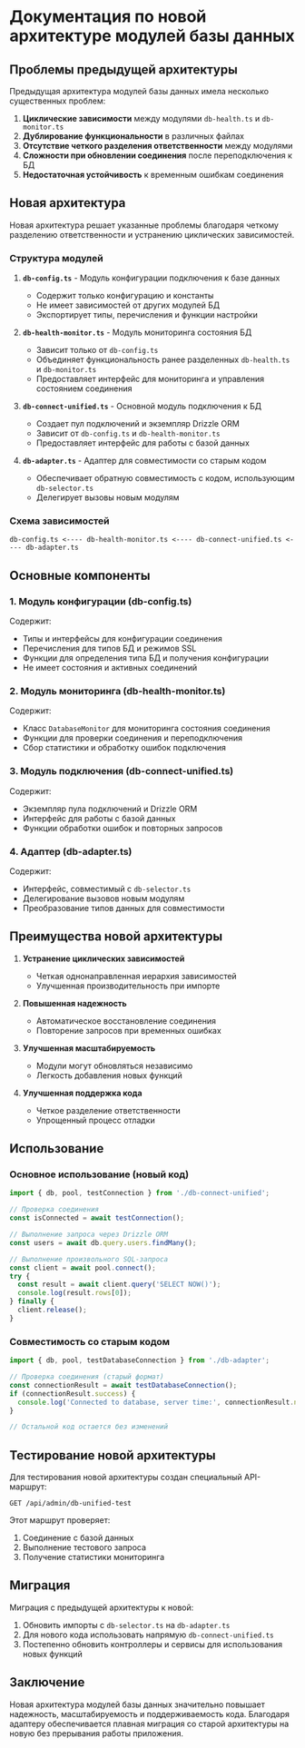 # Документация по новой архитектуре модулей базы данных

## Проблемы предыдущей архитектуры

Предыдущая архитектура модулей базы данных имела несколько существенных проблем:

1. **Циклические зависимости** между модулями `db-health.ts` и `db-monitor.ts`
2. **Дублирование функциональности** в различных файлах
3. **Отсутствие четкого разделения ответственности** между модулями
4. **Сложности при обновлении соединения** после переподключения к БД
5. **Недостаточная устойчивость** к временным ошибкам соединения

## Новая архитектура

Новая архитектура решает указанные проблемы благодаря четкому разделению ответственности и устранению циклических зависимостей.

### Структура модулей

1. **`db-config.ts`** - Модуль конфигурации подключения к базе данных
   - Содержит только конфигурацию и константы
   - Не имеет зависимостей от других модулей БД
   - Экспортирует типы, перечисления и функции настройки

2. **`db-health-monitor.ts`** - Модуль мониторинга состояния БД
   - Зависит только от `db-config.ts`
   - Объединяет функциональность ранее разделенных `db-health.ts` и `db-monitor.ts`
   - Предоставляет интерфейс для мониторинга и управления состоянием соединения

3. **`db-connect-unified.ts`** - Основной модуль подключения к БД
   - Создает пул подключений и экземпляр Drizzle ORM
   - Зависит от `db-config.ts` и `db-health-monitor.ts`
   - Предоставляет интерфейс для работы с базой данных

4. **`db-adapter.ts`** - Адаптер для совместимости со старым кодом
   - Обеспечивает обратную совместимость с кодом, использующим `db-selector.ts`
   - Делегирует вызовы новым модулям

### Схема зависимостей

```
db-config.ts <---- db-health-monitor.ts <---- db-connect-unified.ts <---- db-adapter.ts
```

## Основные компоненты

### 1. Модуль конфигурации (db-config.ts)

Содержит:
- Типы и интерфейсы для конфигурации соединения
- Перечисления для типов БД и режимов SSL
- Функции для определения типа БД и получения конфигурации
- Не имеет состояния и активных соединений

### 2. Модуль мониторинга (db-health-monitor.ts)

Содержит:
- Класс `DatabaseMonitor` для мониторинга состояния соединения
- Функции для проверки соединения и переподключения
- Сбор статистики и обработку ошибок подключения

### 3. Модуль подключения (db-connect-unified.ts)

Содержит:
- Экземпляр пула подключений и Drizzle ORM
- Интерфейс для работы с базой данных
- Функции обработки ошибок и повторных запросов

### 4. Адаптер (db-adapter.ts)

Содержит:
- Интерфейс, совместимый с `db-selector.ts`
- Делегирование вызовов новым модулям
- Преобразование типов данных для совместимости

## Преимущества новой архитектуры

1. **Устранение циклических зависимостей**
   - Четкая однонаправленная иерархия зависимостей
   - Улучшенная производительность при импорте

2. **Повышенная надежность**
   - Автоматическое восстановление соединения
   - Повторение запросов при временных ошибках

3. **Улучшенная масштабируемость**
   - Модули могут обновляться независимо
   - Легкость добавления новых функций

4. **Улучшенная поддержка кода**
   - Четкое разделение ответственности
   - Упрощенный процесс отладки

## Использование

### Основное использование (новый код)

```typescript
import { db, pool, testConnection } from './db-connect-unified';

// Проверка соединения
const isConnected = await testConnection();

// Выполнение запроса через Drizzle ORM
const users = await db.query.users.findMany();

// Выполнение произвольного SQL-запроса
const client = await pool.connect();
try {
  const result = await client.query('SELECT NOW()');
  console.log(result.rows[0]);
} finally {
  client.release();
}
```

### Совместимость со старым кодом

```typescript
import { db, pool, testDatabaseConnection } from './db-adapter';

// Проверка соединения (старый формат)
const connectionResult = await testDatabaseConnection();
if (connectionResult.success) {
  console.log('Connected to database, server time:', connectionResult.now);
}

// Остальной код остается без изменений
```

## Тестирование новой архитектуры

Для тестирования новой архитектуры создан специальный API-маршрут:

```
GET /api/admin/db-unified-test
```

Этот маршрут проверяет:
1. Соединение с базой данных
2. Выполнение тестового запроса
3. Получение статистики мониторинга

## Миграция

Миграция с предыдущей архитектуры к новой:

1. Обновить импорты с `db-selector.ts` на `db-adapter.ts`
2. Для нового кода использовать напрямую `db-connect-unified.ts`
3. Постепенно обновить контроллеры и сервисы для использования новых функций

## Заключение

Новая архитектура модулей базы данных значительно повышает надежность, масштабируемость и поддерживаемость кода. Благодаря адаптеру обеспечивается плавная миграция со старой архитектуры на новую без прерывания работы приложения.